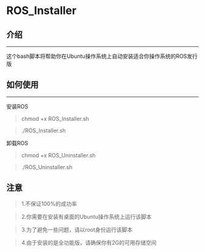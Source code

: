 # ROS_Installer
## 介绍
---
这个bash脚本将帮助你在Ubuntu操作系统上自动安装适合你操作系统的ROS发行版
## 如何使用
---
安装ROS
> chmod +x ROS_Installer.sh

> ./ROS_Installer.sh

卸载ROS
> chmod +x ROS_Uninstaller.sh

> ./ROS_Uninstaller.sh
## 注意
> 1.不保证100%的成功率

> 2.你需要在安装有桌面的Ubuntu操作系统上运行该脚本

> 3.为了避免一些问题，请以root身份运行该脚本

> 4.由于安装的是全功能版，请确保你有2G的可用存储空间
